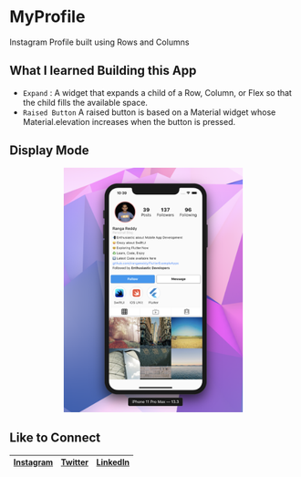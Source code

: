 # MyProfile

Instagram Profile built using Rows and Columns

## What I learned Building this App

- ```Expand``` : A widget that expands a child of a Row, Column, or Flex so that the child fills the available space.
- ```Raised Button``` A raised button is based on a Material widget whose Material.elevation increases when the button is pressed.

## Display Mode 
<p align="center">
<img src="images/MyProfileApp.png" width="314">
</p>

## Like to Connect

[Instagram](https://www.instagram.com/irangareddy/) | [Twitter](https://twitter.com/irangareddy) | [LinkedIn](https://www.linkedin.com/feed/) |
------------ | ------------- | ---------------|